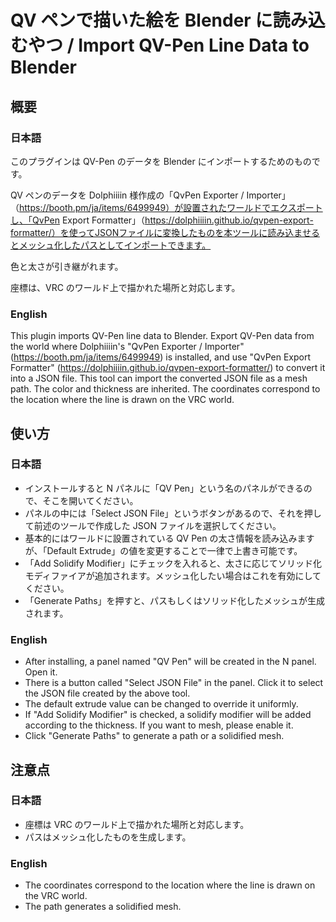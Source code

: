 # QV ペンで描いた絵を Blender に読み込むやつ / Import QV-Pen Line Data to Blender

## 概要

### 日本語

このプラグインは QV-Pen のデータを Blender にインポートするためのものです。

QV ペンのデータを Dolphiiiin 様作成の「QvPen Exporter / Importer」（https://booth.pm/ja/items/6499949）が設置されたワールドでエクスポートし、「QvPen Export Formatter」（https://dolphiiiin.github.io/qvpen-export-formatter/）を使ってJSONファイルに変換したものを本ツールに読み込ませるとメッシュ化したパスとしてインポートできます。

色と太さが引き継がれます。

座標は、VRC のワールド上で描かれた場所と対応します。

### English

This plugin imports QV-Pen line data to Blender. Export QV-Pen data from the world where Dolphiiiin's "QvPen Exporter / Importer" (https://booth.pm/ja/items/6499949) is installed, and use "QvPen Export Formatter" (https://dolphiiiin.github.io/qvpen-export-formatter/) to convert it into a JSON file. This tool can import the converted JSON file as a mesh path. The color and thickness are inherited. The coordinates correspond to the location where the line is drawn on the VRC world.

## 使い方

### 日本語

- インストールすると N パネルに「QV Pen」という名のパネルができるので、そこを開いてください。
- パネルの中には「Select JSON File」というボタンがあるので、それを押して前述のツールで作成した JSON ファイルを選択してください。
- 基本的にはワールドに設置されている QV Pen の太さ情報を読み込みますが、「Default Extrude」の値を変更することで一律で上書き可能です。
- 「Add Solidify Modifier」にチェックを入れると、太さに応じてソリッド化モディファイアが追加されます。メッシュ化したい場合はこれを有効にしてください。
- 「Generate Paths」を押すと、パスもしくはソリッド化したメッシュが生成されます。

### English

- After installing, a panel named "QV Pen" will be created in the N panel. Open it.
- There is a button called "Select JSON File" in the panel. Click it to select the JSON file created by the above tool.
- The default extrude value can be changed to override it uniformly.
- If "Add Solidify Modifier" is checked, a solidify modifier will be added according to the thickness. If you want to mesh, please enable it.
- Click "Generate Paths" to generate a path or a solidified mesh.

## 注意点

### 日本語

- 座標は VRC のワールド上で描かれた場所と対応します。
- パスはメッシュ化したものを生成します。

### English

- The coordinates correspond to the location where the line is drawn on the VRC world.
- The path generates a solidified mesh.
